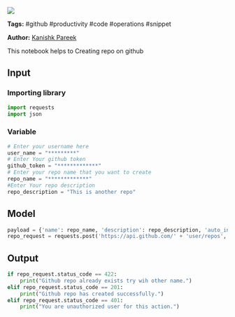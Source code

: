 <a href="https://app.naas.ai/user-redirect/naas/downloader?url=https://raw.githubusercontent.com/jupyter-naas/awesome-notebooks/master/GitHub/Github_Create_Repo.ipynb" target="_parent"><img src="https://naasai-public.s3.eu-west-3.amazonaws.com/open_in_naas.svg"/></a>

**Tags:** #github #productivity #code #operations #snippet

**Author:** [Kanishk Pareek](https://in.linkedin.com/in/kanishkpareek/)

This notebook helps to Creating repo on github

## Input

### Importing library


```python
import requests
import json
```

### Variable


```python
# Enter your username here
user_name = "*********"
# Enter Your github token
github_token = "*************"
# Enter your repo name that you want to create
repo_name = "*************"
#Enter Your repo description
repo_description = "This is another repo"
```

## Model


```python
payload = {'name': repo_name, 'description': repo_description, 'auto_init': 'true'}
repo_request = requests.post('https://api.github.com/' + 'user/repos', auth=(user_name,github_token), data=json.dumps(payload))
```

## Output


```python
if repo_request.status_code == 422:
    print("Github repo already exists try wih other name.")
elif repo_request.status_code == 201:
    print("Github repo has created successfully.")
elif repo_request.status_code == 401:
    print("You are unauthorized user for this action.") 
```


```python

```
